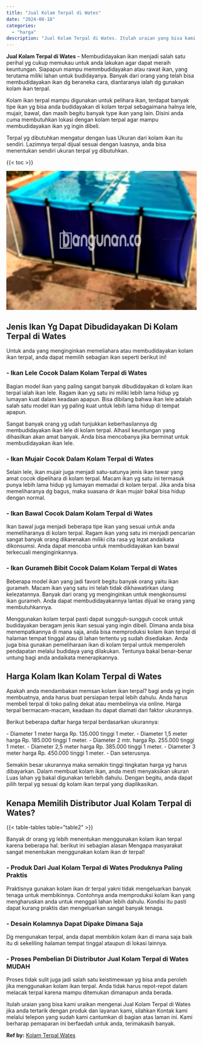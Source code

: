 ```yaml
---
title: "Jual Kolam Terpal di Wates"
date: "2024-08-18"
categories: 
  - "harga"
description: "Jual Kolam Terpal di Wates. Itulah uraian yang bisa kami uraikan mengenai Jual Kolam Terpal di Wates jika anda tertarik dengan produk dan layanan kami, silah..."
---
```


**Jual Kolam Terpal di Wates** – Membudidayakan ikan menjadi salah satu perihal yg cukup memukau untuk anda lakukan agar dapat meraih keuntungan. Siapapun mampu memmbudidayakan atau rawat ikan, yang terutama miliki lahan untuk budidayanya. Banyak dari orang yang telah bisa membudidayakan ikan dg beraneka cara, diantaranya ialah dg gunakan kolam ikan terpal.

Kolam ikan terpal mampu digunakan untuk pelihara ikan, terdapat banyak tipe ikan yg bisa anda budidayakan di kolam terpal sebagaimana halnya lele, mujair, bawal, dan masih begitu banyak type ikan yang lain. Disini anda cuma membutuhkan lokasi dengan kolam terpal agar mampu membudidayakan ikan yg ingin dibeli.

Terpal yg dibutuhkan mengatur dengan luas Ukuran dari kolam ikan itu sendiri. Lazimnya terpal dijual sesuai dengan luasnya, anda bisa menentukan sendiri ukuran terpal yg dibutuhkan.

{{< toc >}}

![Jual Kolam Terpal di Wates](/images/jual-kolam-terpal-55.png)

## Jenis Ikan Yg Dapat Dibudidayakan Di Kolam Terpal di Wates

Untuk anda yang menginginkan memeliahara atau membudidayakan kolam ikan terpal, anda dapat memilih sebagian ikan seperti berikut ini!

### \- Ikan Lele Cocok Dalam Kolam Terpal di Wates

Bagian model ikan yang paling sangat banyak dibudidayakan di kolam ikan terpal ialah ikan lele. Ragam ikan yg satu ini miliki lebih lama hidup yg lumayan kuat dalam keadaan apapun. Bisa dibilang bahwa ikan lele adalah salah satu model ikan yg paling kuat untuk lebih lama hidup di tempat apapun.

Sangat banyak orang yg udah tunjukkan keberhasilannya dg membudidayakan ikan lele di kolam terpal. Alhasil keuntungan yang dihasilkan akan amat banyak. Anda bisa mencobanya jika berminat untuk membudidayakan ikan lele.

### \- Ikan Mujair Cocok Dalam Kolam Terpal di Wates

Selain lele, ikan mujair juga menjadi satu-satunya jenis ikan tawar yang amat cocok dipelihara di kolam terpal. Macam ikan yg satu ini termasuk punya lebih lama hidup yg lumayan memadai di kolam terpal. Jika anda bisa memeliharanya dg bagus, maka suasana dr ikan mujair bakal bisa hidup dengan normal.

### \- Ikan Bawal Cocok Dalam Kolam Terpal di Wates

Ikan bawal juga menjadi beberapa tipe ikan yang sesuai untuk anda memeliharanya di kolam terpal. Ragam ikan yang satu ini menjadi pencarian sangat banyak orang dikarenakan miliki cita rasa yg lezat andaikata dikonsumsi. Anda dapat mencoba untuk membudidayakan kan bawal terkecuali menginginkannya.

### \- Ikan Gurameh Bibit Cocok Dalam Kolam Terpal di Wates

Beberapa model ikan yang jadi favorit begitu banyak orang yaitu ikan gurameh. Macam ikan yang satu ini telah tidak dikhawatirkan ulang kelezatannya. Banyak dari orang yg menginginkan untuk mengkonsumsi ikan gurameh. Anda dapat membudidayakannya lantas dijual ke orang yang membutuhkannya.

Menggunakan kolam terpal pasti dapat sungguh-sungguh cocok untuk budidayakan beragam jenis ikan sesuai yang ingin dibeli. Dimana anda bisa menempatkannya di mana saja, anda bisa memproduksi kolam ikan terpal di halaman tempat tinggal atau di lahan tertentu yg sudah disediakan. Anda juga bisa gunakan pemeliharaan ikan di kolam terpal untuk memperoleh pendapatan melalui budidaya yang dilakukan. Tentunya bakal benar-benar untung bagi anda andaikata menerapkannya.

## Harga Kolam Ikan Kolam Terpal di Wates

Apakah anda mendambakan memsan kolam ikan terpal? bagi anda yg ingin membuatnya, anda harus buat persiapan terpal lebih dahulu. Anda harus membeli terpal di toko paling dekat atau membelinya via online. Harga terpal bermacam-macam, keadaan itu dapat diamati dari faktor ukurannya.

Berikut beberapa daftar harga terpal berdasarkan ukurannya:

\- Diameter 1 meter harga Rp. 135.000 tinggi 1 meter. - Diameter 1,5 meter harga Rp. 185.000 tinggi 1 meter. - Diameter 2 mtr. harga Rp. 255.000 tinggi 1 meter. - Diameter 2,5 meter harga Rp. 385.000 tinggi 1 meter. - Diameter 3 meter harga Rp. 450.000 tinggi 1 meter. - Dan seterusnya.

Semakin besar ukurannya maka semakin tinggi tingkatan harga yg harus dibayarkan. Dalam membuat kolam ikan, anda mesti menyaksikan ukuran Luas lahan yg bakal digunakan terlebih dahulu. Dengan begitu, anda dapat pilih terpal yg sesuai dg kolam ikan terpal yang diaplikasikan.

## Kenapa Memilih Distributor Jual Kolam Terpal di Wates?

{{< table-tables table="table2" >}}

Banyak dr orang yg lebih menentukan menggunakan kolam ikan terpal karena beberapa hal. berikut ini sebagian alasan Mengapa masyarakat sangat menentukan menggunakan kolam ikan dr terpal!

### \- Produk Dari Jual Kolam Terpal di Wates Produknya Paling Praktis

Praktisnya gunakan kolam ikan dr terpal yakni tidak mengeluarkan banyak tenaga untuk membikinnya. Contohnya anda memproduksi kolam ikan yang mengharuskan anda untuk menggali lahan lebih dahulu. Kondisi itu pasti dapat kurang praktis dan mengeluarkan sangat banyak tenaga.

### \- Desain Kolamnya Dapat Dipake Dimana Saja

Dg mengunakan terpal, anda dapat membikin kolam ikan di mana saja baik itu di sekeliling halaman tempat tinggal ataupun di lokasi lainnya.

### \- Proses Pembelian Di Distributor Jual Kolam Terpal di Wates MUDAH

Proses tidak sulit juga jadi salah satu keistimewaan yg bisa anda peroleh jika menggunakan kolam ikan terpal. Anda tidak harus repot-repot dalam melacak terpal karena mampu ditemukan dimanapun anda berada.

Itulah uraian yang bisa kami uraikan mengenai Jual Kolam Terpal di Wates jika anda tertarik dengan produk dan layanan kami, silahkan Kontak kami melalui telepon yang sudah kami cantumkan di bagian atas laman ini. Kami berharap pemaparan ini berfaedah untuk anda, terimakasih banyak.

**Ref by:** [Kolam Terpal Wates](https://id.wikipedia.org/wiki/Kolam)
